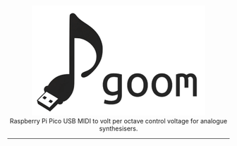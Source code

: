 <p align="center">
  <img width="392" height="250" src="assets/goom.png">
<br>
Raspberry Pi Pico USB MIDI to volt per octave control voltage for analogue synthesisers.
</p>

------
